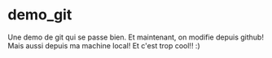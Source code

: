 # demo_git
Une demo de git qui se passe bien.
Et maintenant, on modifie depuis github!
Mais aussi depuis ma machine local!
Et c'est trop cool!! :)
